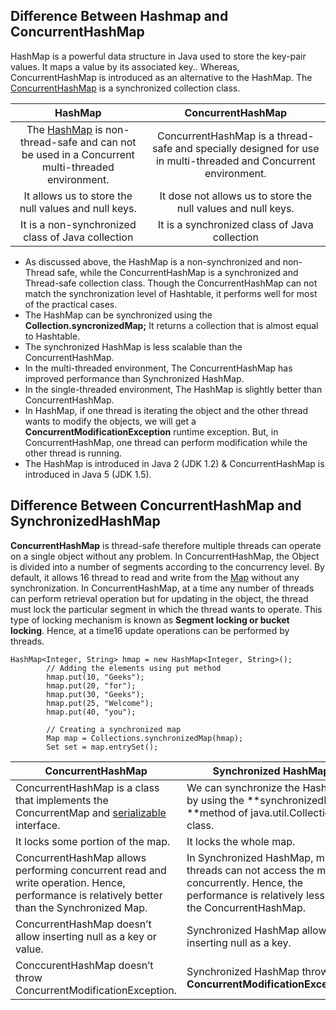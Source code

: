 ## Difference Between Hashmap and ConcurrentHashMap

HashMap is a powerful data structure in Java used to store the key-pair values. It maps a value by its associated key.. Whereas, ConcurrentHashMap is introduced as an alternative to the HashMap. The [ConcurrentHashMap](https://www.javatpoint.com/java-concurrenthashmap) is a synchronized collection class.

|                 HashMap                  |            ConcurrentHashMap             |
| :--------------------------------------: | :--------------------------------------: |
| The [HashMap](https://www.javatpoint.com/java-hashmap) is non-thread-safe and can not be used in a Concurrent multi-threaded environment. | ConcurrentHashMap is a thread-safe and specially designed for use in multi-threaded and Concurrent environment. |
| It allows us to store the null values and null keys. | It dose not allows us to store the null values and null keys. |
| It is a non-synchronized class of Java collection | It is a synchronized class of Java collection |

- As discussed above, the HashMap is a non-synchronized and non-Thread safe, while the ConcurrentHashMap is a synchronized and Thread-safe collection class. Though the ConcurrentHashMap can not match the synchronization level of Hashtable, it performs well for most of the practical cases.
- The HashMap can be synchronized using the **Collection.syncronizedMap;** It returns a collection that is almost equal to Hashtable.
- The synchronized HashMap is less scalable than the ConcurrentHashMap.
- In the multi-threaded environment, The ConcurrentHashMap has improved performance than Synchronized HashMap.
- In the single-threaded environment, The HashMap is slightly better than ConcurrentHashMap.
- In HashMap, if one thread is iterating the object and the other thread wants to modify the objects, we will get a **ConcurrentModificationException** runtime exception. But, in ConcurrentHashMap, one thread can perform modification while the other thread is running.
- The HashMap is introduced in Java 2 (JDK 1.2) & ConcurrentHashMap is introduced in Java 5 (JDK 1.5).

## Difference Between ConcurrentHashMap and SynchronizedHashMap

 **ConcurrentHashMap** is thread-safe therefore multiple threads can operate on a single object without any problem. In ConcurrentHashMap, the Object is divided into a number of segments according to the concurrency level. By default, it allows 16 thread to read and write from the [Map](https://www.geeksforgeeks.org/map-interface-java-examples/) without any synchronization. In ConcurrentHashMap, at a time any number of threads can perform retrieval operation but for updating in the object, the thread must lock the particular segment in which the thread wants to operate. This type of locking mechanism is known as **Segment locking or bucket locking**. Hence, at a time16 update operations can be performed by threads.

```
HashMap<Integer, String> hmap = new HashMap<Integer, String>(); 
        // Adding the elements using put method
        hmap.put(10, "Geeks");
        hmap.put(20, "for");
        hmap.put(30, "Geeks");
        hmap.put(25, "Welcome");
        hmap.put(40, "you");
 
        // Creating a synchronized map
        Map map = Collections.synchronizedMap(hmap);
        Set set = map.entrySet();

```

| ConcurrentHashMap                        | Synchronized HashMap                     |
| ---------------------------------------- | ---------------------------------------- |
| ConcurrentHashMap is a class that implements the ConcurrentMap and [serializable](https://www.geeksforgeeks.org/serializable-interface-in-java/) interface. | We can synchronize the HashMap by using the **synchronizedMap() **method of java.util.Collections class. |
| It locks some portion of the map.        | It locks the whole map.                  |
| ConcurrentHashMap allows performing concurrent read and write operation. Hence, performance is relatively better than the Synchronized Map. | In Synchronized HashMap, multiple threads can not access the map concurrently. Hence, the performance is relatively less than the ConcurrentHashMap. |
| ConcurrentHashMap doesn’t allow inserting null as a key or value. | Synchronized HashMap allows inserting null as a key. |
| ConccurentHashMap doesn’t throw ConcurrentModificationException. | Synchronized HashMap throw **ConcurrentModificationException**. |